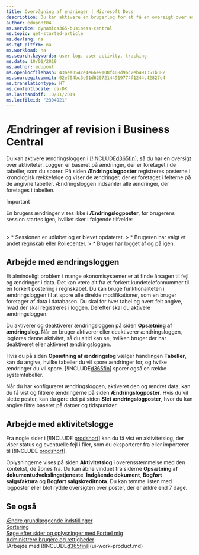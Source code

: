 ```yaml
---
title: Overvågning af ændringer | Microsoft Docs
description: Du kan aktivere en brugerlog for at få en oversigt over ændringer af data i registrerede tabeller. Du kan også spore aktiviteter med bestemte typer aktivitetslogge.
author: edupont04
ms.service: dynamics365-business-central
ms.topic: get-started-article
ms.devlang: na
ms.tgt_pltfrm: na
ms.workload: na
ms.search.keywords: user log, user activity, tracking
ms.date: 10/01/2019
ms.author: edupont
ms.openlocfilehash: 43aea054ce4e66e9108f408d96c2eb491351b382
ms.sourcegitcommit: 02e704bc3e01d62072144919774f1244c42827e4
ms.translationtype: HT
ms.contentlocale: da-DK
ms.lasthandoff: 10/01/2019
ms.locfileid: "2304921"
---
```

# <a name="auditing-changes-in-business-central"></a>Ændringer af revision i Business Central

Du kan aktivere ændringsloggen i [!INCLUDE[d365fin](includes/d365fin_md.md)], så du har en oversigt over aktiviteter. Loggen er baseret på ændringer, der er foretaget i de tabeller, som du sporer. På siden **Ændringslogposter** registreres posterne i kronologisk rækkefølge og viser de ændringer, der er foretaget i felterne på de angivne tabeller. Ændringsloggen indsamler alle ændringer, der foretages i tabellen.

> [!Important]
> En brugers ændringer vises ikke i **Ændringslogposter**, før brugerens session startes igen, hvilket sker i følgende tilfælde:
<br />
> * Sessionen er udløbet og er blevet opdateret.
> * Brugeren har valgt et andet regnskab eller Rollecenter.
> * Bruger har logget af og på igen.

## <a name="working-with-the-change-log"></a>Arbejde med ændringsloggen

Et almindeligt problem i mange økonomisystemer er at finde årsagen til fejl og ændringer i data. Det kan være alt fra et forkert kundetelefonnummer til en forkert postering i regnskabet. Du kan bruge funktionaliteten i ændringsloggen til at spore alle direkte modifikationer, som en bruger foretager af data i databasen. Du skal for hver tabel og hvert felt angive, hvad der skal registreres i loggen. Derefter skal du aktivere ændringsloggen.  

Du aktiverer og deaktiverer ændringsloggen på siden **Opsætning af ændringslog**. Når en bruger aktiverer eller deaktiverer ændringsloggen, logføres denne aktivitet, så du altid kan se, hvilken bruger der har deaktiveret eller aktiveret ændringsloggen.

Hvis du på siden **Opsætning af ændringslog** vælger handlingen **Tabeller**, kan du angive, hvilke tabeller du vil spore ændringer for, og hvilke ændringer du vil spore. [!INCLUDE[d365fin](includes/d365fin_md.md)] sporer også en række systemtabeller.

Når du har konfigureret ændringsloggen, aktiveret den og ændret data, kan du få vist og filtrere ændringerne på siden **Ændringslogposter**. Hvis du vil slette poster, kan du gøre det på siden **Slet ændringslogposter**, hvor du kan angive filtre baseret på datoer og tidspunkter.  

## <a name="working-with-activity-logs"></a>Arbejde med aktivitetslogge

Fra nogle sider i [!INCLUDE [prodshort](includes/prodshort.md)] kan du få vist en aktivitetslog, der viser status og eventuelle fejl i filer, som du eksporterer fra eller importerer til [!INCLUDE [prodshort](includes/prodshort.md)].  

Oplysningerne vises på siden **Aktivitetslog** i overensstemmelse med den kontekst, de åbnes fra. Du kan åbne vinduet fra siderne **Opsætning af dokumentudvekslingstjeneste**, **Indgående dokument**, **Bogført salgsfaktura** og **Bogført salgskreditnota**. Du kan tømme listen med logposter eller blot rydde oversigten over poster, der er ældre end 7 dage.  

## <a name="see-also"></a>Se også
[Ændre grundlæggende indstillinger](ui-change-basic-settings.md)  
[Sortering](ui-sorting.md)  
[Søge efter sider og oplysninger med Fortæl mig](ui-search.md)  
[Administrere brugere og rettigheder](ui-how-users-permissions.md)    
[Arbejde med [!INCLUDE[d365fin](includes/d365fin_md.md)]](ui-work-product.md)  
